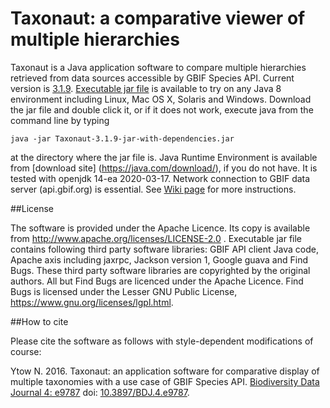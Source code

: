 # Taxonaut: a comparative viewer of multiple hierarchies

Taxonaut is a Java application software to compare multiple hierarchies retrieved from data sources
accessible by GBIF Species API.  Current version is [3.1.9](https://github.com/nomencurator/taxonaut/releases/tag/3.1.9).
[Executable jar file](https://github.com/nomencurator/taxonaut/releases/download/3.1.9/Taxonaut-3.1.9-jar-with-dependencies.jar) is available to try on any Java 8 environment including Linux, Mac OS X, Solaris and Windows.
Download the jar file and double click it, or if it does not work, execute java from the command line by typing
```
java -jar Taxonaut-3.1.9-jar-with-dependencies.jar
```
at the directory where the jar file is.  Java Runtime Environment is available from [download site] (https://java.com/download/), if you do not have.  It is tested with openjdk 14-ea 2020-03-17.  Network connection to GBIF data server (api.gbif.org) is essential.   See [Wiki page](https://github.com/nomencurator/taxonaut/wiki) for more instructions.

##License

The software is provided under the Apache Licence.  Its copy is available from http://www.apache.org/licenses/LICENSE-2.0 .
Executable jar file contains following third party software libraries: GBIF API client Java code, Apache axis including jaxrpc, Jackson version 1, Google guava and Find Bugs.  These third party software libraries are copyrighted by the original authors. All but Find Bugs are licenced under the Apache Licence.  Find Bugs is licensed under  the Lesser GNU Public License, https://www.gnu.org/licenses/lgpl.html.

##How to cite

Please cite the software as follows with style-dependent modifications of course:

Ytow N. 2016.  Taxonaut: an application software for comparative display of multiple taxonomies with a use case of GBIF Species API.  [Biodiversity Data Journal 4: e9787](http://bdj.pensoft.net/articles.php?id=9787) doi: [10.3897/BDJ.4.e9787](http://dx.doi.org/10.3897/BDJ.4.e9787).
